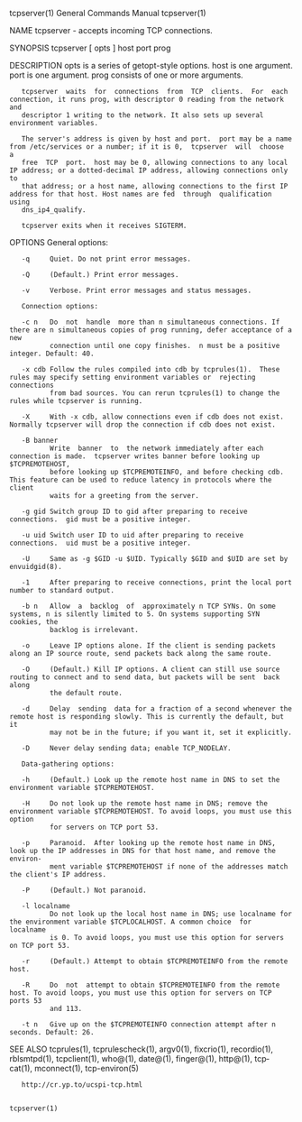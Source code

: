 tcpserver(1)                                                  General Commands Manual                                                 tcpserver(1)

NAME
       tcpserver - accepts incoming TCP connections.

SYNOPSIS
       tcpserver [ opts ] host port prog

DESCRIPTION
       opts is a series of getopt-style options.  host is one argument.  port is one argument.  prog consists of one or more arguments.

       tcpserver  waits  for  connections  from  TCP  clients.  For  each connection, it runs prog, with descriptor 0 reading from the network and
       descriptor 1 writing to the network. It also sets up several environment variables.

       The server's address is given by host and port.  port may be a name from /etc/services or a number; if it is 0,  tcpserver  will  choose  a
       free  TCP  port.  host may be 0, allowing connections to any local IP address; or a dotted-decimal IP address, allowing connections only to
       that address; or a host name, allowing connections to the first IP address for that host. Host names are fed  through  qualification  using
       dns_ip4_qualify.

       tcpserver exits when it receives SIGTERM.

OPTIONS
       General options:

       -q     Quiet. Do not print error messages.

       -Q     (Default.) Print error messages.

       -v     Verbose. Print error messages and status messages.

       Connection options:

       -c n   Do  not  handle  more than n simultaneous connections. If there are n simultaneous copies of prog running, defer acceptance of a new
              connection until one copy finishes.  n must be a positive integer. Default: 40.

       -x cdb Follow the rules compiled into cdb by tcprules(1).  These rules may specify setting environment variables or  rejecting  connections
              from bad sources. You can rerun tcprules(1) to change the rules while tcpserver is running.

       -X     With -x cdb, allow connections even if cdb does not exist. Normally tcpserver will drop the connection if cdb does not exist.

       -B banner
              Write  banner  to  the network immediately after each connection is made.  tcpserver writes banner before looking up $TCPREMOTEHOST,
              before looking up $TCPREMOTEINFO, and before checking cdb.  This feature can be used to reduce latency in protocols where the client
              waits for a greeting from the server.

       -g gid Switch group ID to gid after preparing to receive connections.  gid must be a positive integer.

       -u uid Switch user ID to uid after preparing to receive connections.  uid must be a positive integer.

       -U     Same as -g $GID -u $UID. Typically $GID and $UID are set by envuidgid(8).

       -1     After preparing to receive connections, print the local port number to standard output.

       -b n   Allow  a  backlog  of  approximately n TCP SYNs. On some systems, n is silently limited to 5. On systems supporting SYN cookies, the
              backlog is irrelevant.

       -o     Leave IP options alone. If the client is sending packets along an IP source route, send packets back along the same route.

       -O     (Default.) Kill IP options. A client can still use source routing to connect and to send data, but packets will be sent  back  along
              the default route.

       -d     Delay  sending  data for a fraction of a second whenever the remote host is responding slowly. This is currently the default, but it
              may not be in the future; if you want it, set it explicitly.

       -D     Never delay sending data; enable TCP_NODELAY.

       Data-gathering options:

       -h     (Default.) Look up the remote host name in DNS to set the environment variable $TCPREMOTEHOST.

       -H     Do not look up the remote host name in DNS; remove the environment variable $TCPREMOTEHOST. To avoid loops, you must use this option
              for servers on TCP port 53.

       -p     Paranoid.  After looking up the remote host name in DNS, look up the IP addresses in DNS for that host name, and remove the environ‐
              ment variable $TCPREMOTEHOST if none of the addresses match the client's IP address.

       -P     (Default.) Not paranoid.

       -l localname
              Do not look up the local host name in DNS; use localname for the environment variable $TCPLOCALHOST. A common choice  for  localname
              is 0. To avoid loops, you must use this option for servers on TCP port 53.

       -r     (Default.) Attempt to obtain $TCPREMOTEINFO from the remote host.

       -R     Do  not  attempt to obtain $TCPREMOTEINFO from the remote host. To avoid loops, you must use this option for servers on TCP ports 53
              and 113.

       -t n   Give up on the $TCPREMOTEINFO connection attempt after n seconds. Default: 26.

SEE ALSO
       tcprules(1), tcprulescheck(1), argv0(1), fixcrio(1), recordio(1), rblsmtpd(1), tcpclient(1), who@(1), date@(1), finger@(1), http@(1),  tcp‐
       cat(1), mconnect(1), tcp-environ(5)

       http://cr.yp.to/ucspi-tcp.html

                                                                                                                                      tcpserver(1)
